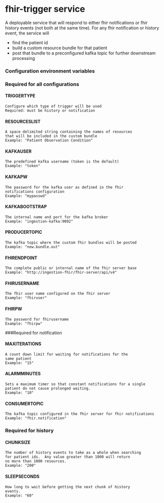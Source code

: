 # fhir-trigger service

A deployable service that will respond to either fhir
notifications or fhir history events (not both at the same time).
For any fhir notification or history event, the service will
- find the patient id
- build a custom resource bundle for that patient
- post that bundle to a preconfigured kafka topic for
further downstream processing

### Configuration environment variables

### Required for all configurations

#### TRIGGERTYPE
    Configure which type of trigger will be used
    Required: must be history or notification

#### RESOURCESLIST
    A space delimited string containing the names of resources
    that will be included in the custom bundle
    Example: "Patient Observation Condition"
#### KAFKAUSER
    The predefined kafka username (token is the default)
    Example: "token"
#### KAFKAPW
    The password for the kafka user as defined in the fhir
    notifications configuration
    Example: "mypasswd"
#### KAFKABOOTSTRAP
    The internal name and port for the kafka broker
    Example: "ingestion-kafka:9092"
#### PRODUCERTOPIC
    The kafka topic where the custom fhir bundles will be posted
    Example: "new.bundle.out"
#### FHIRENDPOINT
    The complete public or internal name of the fhir server base
    Example: "http://ingestion-fhir/fhir-server/api/v4"
#### FHIRUSERNAME
    The fhir user name configured on the fhir server
    Example: "fhiruser"
#### FHIRPW
    The password for fhirusername
    Example: "fhirpw"
###Required for notification
#### MAXITERATIONS
    A count down limit for waiting for notifications for the
    same patient
    Example: "15"
#### ALARMMINUTES
    Sets a maximum timer so that constant notifications for a single
    patient do not cause prolonged waiting.
    Example: "10"
#### CONSUMERTOPIC
    The kafka topic configured in the fhir server for fhir notifications
    Example: "fhir.notification"
### Required for history
#### CHUNKSIZE
    The number of history events to take as a whole when searching
    for patient ids.  Any value greater than 1000 will return
    no more than 1000 resources.
    Example: "200"
#### SLEEPSECONDS
    How long to wait before getting the next chunk of history
    events.
    Example: "60"

